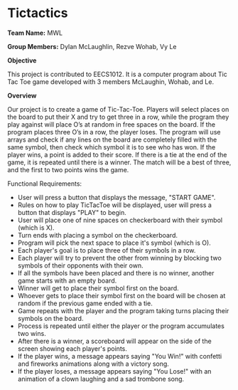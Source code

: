 # Tictactics
**Team Name:** MWL

**Group Members:** Dylan McLaughlin, Rezve Wohab, Vy Le

**Objective**

This project is contributed to EECS1012. It is a computer program about Tic Tac Toe game developed with 3 members McLaughin, Wohab, and Le.

**Overview**

Our project is to create a game of Tic-Tac-Toe. Players will select places on the board to put their X and try to get three in a row, while the program they play against will place O’s at random in free spaces on the board. If the program places three O’s in a row, the player loses. The program will use arrays and check if any lines on the board are completely filled with the same symbol, then check which symbol it is to see who has won. If the player wins, a point is added to their score. If there is a tie at the end of the game, it is repeated until there is a winner. The match will be a best of three, and the first to two points wins the game.


Functional Requirements:
- User will press a button that displays the message, "START GAME".
- Rules on how to play TicTacToe will be displayed, user will press a button that displays "PLAY" to begin.
- User will place one of nine spaces on checkerboard with their symbol (which is X).
- Turn ends with placing a symbol on the checkerboard.
- Program will pick the next space to place it's symbol (which is O).
- Each player's goal is to place three of their symbols in a row.
- Each player will try to prevent the other from winning by blocking two symbols of their opponents with their own.
- If all the symbols have been placed and there is no winner, another game starts with an empty board.
- Winner will get to place their symbol first on the board.
- Whoever gets to place their symbol first on the board will be chosen at random if the previous game ended with a tie.
- Game repeats with the player and the program taking turns placing their symbols on the board.
- Process is repeated until either the player or the program accumulates two wins.
- After there is a winner, a scoreboard will appear on the side of the screen showing each player's points.
- If the player wins, a message appears saying "You Win!" with confetti and fireworks animations along with a victory song.
- If the player loses, a message appears saying "You Lose!" with an animation of a clown laughing and a sad trombone song.
